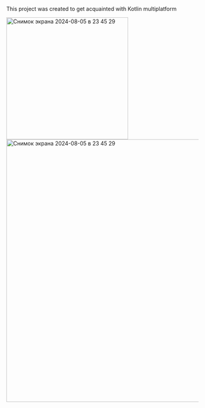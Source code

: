 This project was created to get acquainted with Kotlin multiplatform

<img width="319" alt="Снимок экрана 2024-08-05 в 23 45 29" src="https://github.com/user-attachments/assets/e86b14af-d0ec-4b83-a2cb-d367ebeb3a3d">
<img width="687" alt="Снимок экрана 2024-08-05 в 23 45 29" src="https://github.com/user-attachments/assets/0db59411-7a45-4178-bacb-1587d2497a88">
